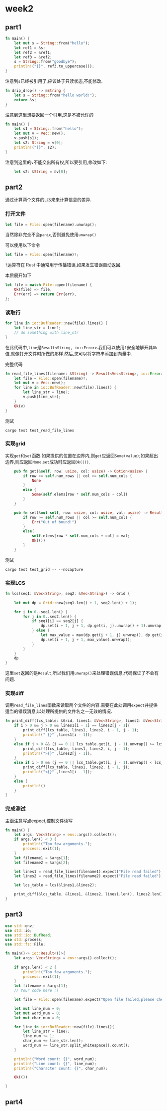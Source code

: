 # week2

## part1

```rust
fn main() {
    let mut s = String::from("hello");
    let ref1 = &s;
    let ref2 = &ref1;
    let ref3 = &ref2;
    s = String::from("goodbye");
    println!("{}", ref3.to_uppercase());
}
```

注意到`s`已经被引用了,应该处于只读状态,不能修改.

```rust
fn drip_drop() -> &String {
    let s = String::from("hello world!");
    return &s;
}
```

注意到这里想要返回一个引用,这是不被允许的

```rust
fn main() {
    let s1 = String::from("hello");
    let mut v = Vec::new();
    v.push(s1);
    let s2: String = v[0];
    println!("{}", s2);
}
```

注意到这里的`v`不能交出所有权,所以要引用,修改如下:

```rust
    let s2: &String = &v[0];
```

## part2

通过计算两个文件的`LCS`来来计算信息的差异.

### 打开文件

```rust
let file = File::open(filename).unwrap();
```

当然除非完全不会`panic`,否则避免使用`unwrap()`

可以使用以下命令

```rust
let file = File::open(filename)?;
```

`?`运算符在 Rust 中通常用于传播错误,如果发生错误自动返回.

本质展开如下

```rust
let file = match File::open(filename) {
    Ok(file) => file,
    Err(err) => return Err(err),
};
```

### 读取行

```rust
for line in io::BufReader::new(file).lines() {
    let line_str = line?;
    // do something with line_str
}
```

在此代码中,`line`是`Result<String, io::Error>`.我们可以使用`?`安全地解开其`Ok`值,就像打开文件时所做的那样.然后,您可以将字符串添加到向量中.

完整代码

```rust
fn read_file_lines(filename: &String) -> Result<Vec<String>, io::Error> {
    let file = File::open(filename)?;
    let mut v = Vec::new();
    for line in io::BufReader::new(file).lines() {
        let line_str = line?;
        v.push(line_str);
    }
    Ok(v)
}
```

测试

```shell
cargo test test_read_file_lines
```

### 实现grid

实现`get`和`set`函数.如果提供的位置在边界内,则`get`应返回`Some(value)`;如果超出边界,则应返回`None`.`set`成功时应返回`Ok(())`.

```rust
    pub fn get(&self, row: usize, col: usize) -> Option<usize> {
        if row >= self.num_rows || col >= self.num_cols {
            None
        }
        else {
            Some(self.elems[row * self.num_cols + col])
        }
    }

    pub fn set(&mut self, row: usize, col: usize, val: usize) -> Result<(), &'static str> {
        if row >= self.num_rows || col >= self.num_cols {
            Err("Out of bound!")
        }
        else{
            self.elems[row * self.num_cols + col] = val;
            Ok(())
        }
    }
```

测试

```shell
cargo test test_grid -- --nocapture
```

### 实现LCS

```rust
fn lcs(seq1: &Vec<String>, seq2: &Vec<String>) -> Grid {
    
    let mut dp = Grid::new(seq1.len() + 1, seq2.len() + 1);

    for i in 0..seq1.len() {
        for j in 0..seq2.len() {
            if seq1[i] == seq2[j] {
                dp.set(i + 1, j + 1, dp.get(i, j).unwrap() + 1).unwrap();
            } else {
                let max_value = max(dp.get(i + 1, j).unwrap(), dp.get(i, j + 1).unwrap());
                dp.set(i + 1, j + 1, max_value).unwrap();
            }
        }
    }
    dp
}
```

这里`set`返回的是`Result`,所以我们用`unwrap()`来处理错误信息,代码保证了不会有问题.

### 实现diff

调用`read_file_lines`函数来读取两个文件的内容.需要在此处调用`expect`并提供适当的错误消息,以处理所提供的文件名之一无效的情况.

```rust
fn print_diff(lcs_table: &Grid, lines1: &Vec<String>, lines2: &Vec<String>, i: usize, j: usize) {
    if i > 0 && j > 0 && lines1[i - 1] == lines2[j - 1]{
        print_diff(lcs_table, lines1, lines2, i - 1, j - 1);
        println!(" {}" ,lines1[i - 1]);
    }
    else if j > 0 && (i == 0 || lcs_table.get(i, j - 1).unwrap() >= lcs_table.get(i - 1,j).unwrap()){
        print_diff(lcs_table, lines1, lines2, i, j - 1);
        println!(">{}" ,lines2[j - 1]);
    }
    else if i > 0 && (j == 0 || lcs_table.get(i, j - 1).unwrap() < lcs_table.get(i - 1,j).unwrap()){
        print_diff(lcs_table, lines1, lines2, i - 1, j);
        println!("<{}" ,lines1[i - 1]);
    }
    else {
        println!()
    }
}
```

### 完成测试

主函注意写点expect,控制文件读写

```rust
fn main() {
    let args: Vec<String> = env::args().collect();
    if args.len() < 3 {
        println!("Too few arguments.");
        process::exit(1);
    }
    let filename1 = &args[1];
    let filename2 = &args[2];

    let lines1 = read_file_lines(filename1).expect("File read failed");
    let lines2 = read_file_lines(filename2).expect("File read failed");

    let lcs_table = lcs(&lines1,&lines2);

    print_diff(&lcs_table, &lines1, &lines2, lines1.len(), lines2.len());
}
```
## part3

```rust
use std::env;
use std::io;
use std::io::BufRead;
use std::process;
use std::fs::File;

fn main()-> io::Result<()>{
    let args: Vec<String> = env::args().collect();
    
    if args.len() < 2 {
        println!("Too few arguments.");
        process::exit(1);
    }
    let filename = &args[1];
    // Your code here :)

    let file = File::open(filename).expect("Open file failed,please check the path!\n");

    let mut line_num = 0;
    let mut word_num = 0;
    let mut char_num = 0;

    for line in io::BufReader::new(file).lines(){
        let line_str = line?;
        line_num += 1;
        char_num += line_str.len();
        word_num += line_str.split_whitespace().count();
    }

    println!("Word count: {}", word_num);
    println!("Line count: {}", line_num);
    println!("Character count: {}", char_num);

    Ok(())

}
```

## part4

